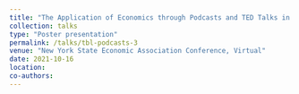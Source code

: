 ```yaml
---
title: "The Application of Economics through Podcasts and TED Talks in Principles of Microeconomics and Environmental Economics in a Team-Based Learning Setting"
collection: talks
type: "Poster presentation"
permalink: /talks/tbl-podcasts-3
venue: "New York State Economic Association Conference, Virtual"
date: 2021-10-16
location: 
co-authors: 
---
```


